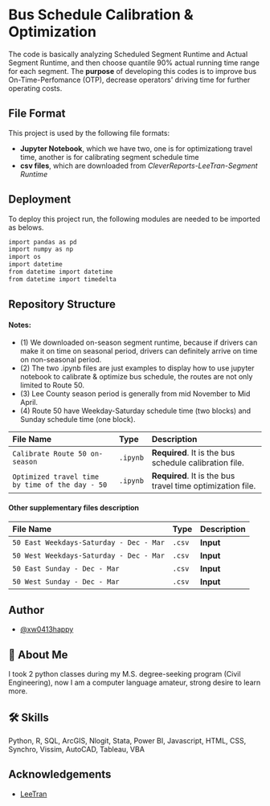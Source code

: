 
# Bus Schedule Calibration & Optimization

The code is basically analyzing Scheduled Segment Runtime and Actual Segment Runtime, and then choose quantile 90% actual running time range for each segment.
The **purpose** of developing this codes is to improve bus On-Time-Perfomance (OTP), decrease operators' driving time for further operating costs.



## File Format

This project is used by the following file formats:

- **Jupyter Notebook**, which we have two, one is for optimizationg travel time, another is for calibrating segment schedule time
- **csv files**, which are downloaded from *CleverReports-LeeTran-Segment Runtime*


## Deployment

To deploy this project run, the following modules are needed to be imported as belows.

```bash
import pandas as pd
import numpy as np
import os
import datetime
from datetime import datetime
from datetime import timedelta
```



## Repository Structure

#### Notes:

- (1) We downloaded on-season segment runtime, because if drivers can make it on time on seasonal period, drivers can definitely arrive on time on non-seasonal period.
- (2) The two .ipynb files are just examples to display how to use jupyter notebook to calibrate & optimize bus schedule, the routes are not only limited to Route 50.
- (3) Lee County season period is generally from mid November to Mid April.
- (4) Route 50 have Weekday-Saturday schedule time (two blocks) and Sunday schedule time (one block). 


| File Name | Type     | Description                |
| :-------- | :------- | :------------------------- |
| `Calibrate Route 50 on-season` | `.ipynb` | **Required**. It is the bus schedule calibration file. |
| `Optimized travel time by time of the day - 50` | `.ipynb` | **Required**. It is the bus travel time optimization file. |

#### Other supplementary files description



| File Name | Type     | Description                       |
| :-------- | :------- | :-------------------------------- |
| `50 East Weekdays-Saturday - Dec - Mar`      | `.csv` | **Input** |
| `50 West Weekdays-Saturday - Dec - Mar`      | `.csv` | **Input** |
| `50 East Sunday - Dec - Mar`      | `.csv` | **Input** |
| `50 West Sunday - Dec - Mar`      | `.csv` | **Input** |



## Author

- [@xw0413happy](https://github.com/xw0413happy)


## 🚀 About Me
I took 2 python classes during my M.S. degree-seeking program (Civil Engineering), now I am a computer language amateur, strong desire to learn more.


## 🛠 Skills
Python, R, SQL, ArcGIS, Nlogit, Stata, Power BI, Javascript, HTML, CSS, Synchro, Vissim, AutoCAD, Tableau, VBA


## Acknowledgements

 - [LeeTran](https://www.leegov.com/leetran/how-to-ride/maps-schedules)

